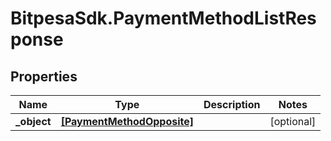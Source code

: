 # BitpesaSdk.PaymentMethodListResponse

## Properties
Name | Type | Description | Notes
------------ | ------------- | ------------- | -------------
**_object** | [**[PaymentMethodOpposite]**](PaymentMethodOpposite.md) |  | [optional] 


